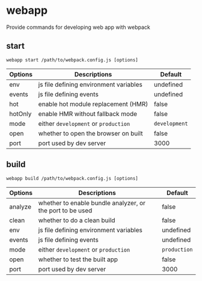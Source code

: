# webapp

Provide commands for developing web app with webpack

## start

`webapp start /path/to/webpack.config.js [options]`

| Options   | Descriptions                           | Default       |
| --------- | -------------------------------------- | ------------- |
| env       | js file defining environment variables | undefined     |
| events    | js file defining events                | undefined     |
| hot       | enable hot module replacement (HMR)    | false         |
| hotOnly   | enable HMR without fallback mode       | false         |
| mode      | either `development` or `production`   | `development` |
| open      | whether to open the browser on built   | false         |
| port      | port used by dev server                | 3000          |

## build

`webapp build /path/to/webpack.config.js [options]`

| Options   | Descriptions                                              | Default      |
| --------- | --------------------------------------------------------- | ------------ |
| analyze   | whether to enable bundle analyzer, or the port to be used | false        |
| clean     | whether to do a clean build                               | false        |
| env       | js file defining environment variables                    | undefined    |
| events    | js file defining events                                   | undefined    |
| mode      | either `development` or `production`                      | `production` |
| open      | whether to test the built app                             | false        |
| port      | port used by dev server                                   | 3000         |
